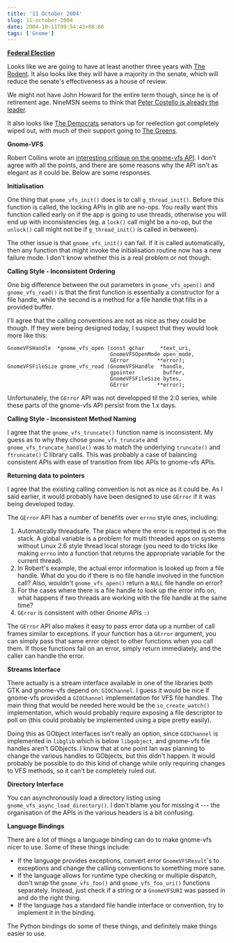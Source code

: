 ```yaml
---
title: '11 October 2004'
slug: 11-october-2004
date: 2004-10-11T09:54:43+08:00
tags: ['Gnome']
---
```


[**Federal Election**](http://vtr.aec.gov.au/)

Looks like we are going to have at least another three years with [The
Rodent](http://www.johnhoward.com.au/). It also looks like they will
have a majority in the senate, which will reduce the senate\'s
effectiveness as a house of review.

We might not have John Howard for the entire term though, since he is of
retirement age. NineMSN seems to think that [Peter Costello is already
the leader](http://news.ninemsn.com.au/article.aspx?id=15411).

It also looks like [The Democrats](http://www.democrats.org.au) senators
up for reelection got completely wiped out, with much of their support
going to [The Greens](http://www.greens.org.au/).

**Gnome-VFS**

Robert Collins wrote an [interesting critique on the gnome-vfs
API](http://www.advogato.org/person/robertc/diary.html?start=22). I
don\'t agree with all the points, and there are some reasons why the API
isn\'t as elegant as it could be. Below are some responses.

**Initialisation**

One thing that `gnome_vfs_init()` does is to call `g_thread_init()`.
Before this function is called, the locking APIs in glib are no-ops.
You really want this function called early on if the app is going to
use threads, otherwise you will end up with inconsistencies (eg. a
`lock()` call might be a no-op, but the `unlock()` call might not be
if `g_thread_init()` is called in between).

The other issue is that `gnome_vfs_init()` can fail. If it is called
automatically, then any function that might invoke the initialisation
routine now has a new failure mode. I don\'t know whether this is a
real problem or not though.

**Calling Style - Inconsistent Ordering**

One big difference between the out parameters in `gnome_vfs_open()`
and `gnome_vfs_read()` is that the first function is essentially a
constructor for a file handle, while the second is a method for a file
handle that fills in a provided buffer.

I\'ll agree that the calling conventions are not as nice as they could
be though. If they were being designed today, I suspect that they
would look more like this:

    GnomeVFSHandle  *gnome_vfs_open (const gchar     *text_uri,
                                     GnomeVFSOpenMode open_mode,
                                     GError         **error);
    GnomeVFSFileSize gnome_vfs_read (GnomeVFSHandle  *handle,
                                     gpointer         buffer,
                                     GnomeVFSFileSize bytes,
                                     GError         **error);

Unfortunately, the `GError` API was not developped til the 2.0 series,
while these parts of the gnome-vfs API persist from the 1.x days.

**Calling Style - Inconsistent Method Naming**

I agree that the `gnome_vfs_truncate()` function name is inconsistent.
My guess as to why they chose `gnome_vfs_truncate` and
`gnome_vfs_truncate_handle()` was to match the underlying `truncate()`
and `ftruncate()` C library calls. This was probably a case of
balancing consistent APIs with ease of transition from libc APIs to
gnome-vfs APIs.

**Returning data to pointers**

I agree that the existing calling convention is not as nice as it
could be. As I said earlier, it would probably have been designed to
use `GError` if it was being developed today.

The `GError` API has a number of benefits over `errno` style ones,
including:

1.  Automatically threadsafe. The place where the error is reported is
    on the stack. A global variable is a problem for multi threaded
    apps on systems without Linux 2.6 style thread local storage (you
    need to do tricks like making `errno` into a function that returns
    the appropriate variable for the current thread).
2.  In Robert\'s example, the actual error information is looked up
    from a file handle. What do you do if there is no file handle
    involved in the function call? Also, wouldn\'t `gnome_vfs_open()`
    return a `NULL` file handle on error?
3.  For the cases where there is a file handle to look up the error
    info on, what happens if two threads are working with the file
    handle at the same time?
4.  `GError` is consistent with other Gnome APIs `:)`

The `GError` API also makes it easy to pass error data up a number of
call frames similar to exceptions. If your function has a `GError`
argument, you can simply pass that same error object to other
functions when you call them. If those functions fail on an error,
simply return immediately, and the caller can handle the error.

**Streams Interface**

There actually is a stream interface available in one of the libraries
both GTK and gnome-vfs depend on: `GIOChannel`. I guess it would be
nice if gnome-vfs provided a `GIOChannel` implementation for VFS file
handles. The main thing that would be needed here would be the
`io_create_watch()` implementation, which would probably require
exposing a file descriptor to poll on (this could probably be
implemented using a pipe pretty easily).

Doing this as GObject interfaces isn\'t really an option, since
`GIOChannel` is implemented in `libglib` which is below `libgobject`,
and gnome-vfs file handles aren\'t GObjects. I know that at one point
Ian was planning to change the various handles to GObjects, but this
didn\'t happen. It would probably be possible to do this kind of
change while only requiring changes to VFS methods, so it can\'t be
completely ruled out.

**Directory Interface**

You can asynchronously load a directory listing using
`gnome_vfs_async_load_directory()`. I don\'t blame you for missing it
--- the organisation of the APIs in the various headers is a bit
confusing.

**Language Bindings**

There are a lot of things a language binding can do to make gnome-vfs
nicer to use. Some of these things include:

-   If the language provides exceptions, convert error
    `GnomeVFSResult`\'s to exceptions and change the calling
    conventions to something more sane.
-   If the language allows for runtime type checking or multiple
    dispatch, don\'t wrap the `gnome_vfs_foo()` and
    `gnome_vfs_foo_uri()` functions separately. Instead, just check if
    a string or a `GnomeVFSURI` was passed in and do the right thing.
-   If the language has a standard file handle interface or
    convention, try to implement it in the binding.

The Python bindings do some of these things, and definitely make
things easier to use.
